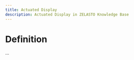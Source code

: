 ```yaml
---
title: Actuated Display
description: Actuated Display in ZELASTO Knowledge Base
---
```


# Definition
...